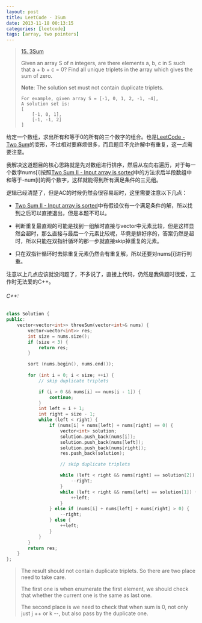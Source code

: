 ```yaml
---
layout: post
title: LeetCode - 3Sum
date: 2013-11-18 00:13:15
categories: [leetcode]
tags: [array, two pointers]
---
```


> [15. 3Sum](https://leetcode.com/problems/3sum/)
>
> Given an array S of n integers, are there elements a, b, c in S such that a + b + c = 0? Find all unique triplets in the array which gives the sum of zero.
>
> **Note**: The solution set must not contain duplicate triplets.
>
>     For example, given array S = [-1, 0, 1, 2, -1, -4],
>     A solution set is:
>     [
>         [-1, 0, 1],
>         [-1, -1, 2]
>     ]

给定一个数组，求出所有和等于0的所有的三个数字的组合。也是[LeetCode - Two Sum](http://chaihua.me/leetcode/2016/11/11/LeetCode-Two-Sum/)的变形，不过相对要麻烦很多，而且题目不允许解中有重复，这一点需要注意。

我解决这道题目的核心思路就是先对数组进行排序，然后从左向右遍历，对于每一个数字nums[i]按照[Two Sum II - Input array is sorted](http://chaihua.me/leetcode/2016/11/17/LeetCode-Two-Sum-2-Input-Array-Is-Sorted/)中的方法求后半段数组中和等于-num[i]的两个数字，这样就能得到所有满足条件的三元组。

逻辑已经清楚了，但是AC的时候仍然会很容易超时，这里需要注意以下几点：

- [Two Sum II - Input array is sorted](http://chaihua.me/leetcode/2016/11/17/LeetCode-Two-Sum-2-Input-Array-Is-Sorted/)中有假设仅有一个满足条件的解，所以找到之后可以直接退出，但是本题不可以。

- 判断重复最直观的可能是找到一组解时直接与vector中元素比较，但是这样显然会超时，那么直接与最后一个元素比较呢，毕竟是排好序的，答案仍然是超时，所以只能在双指针循环的那一步就直接skip掉重复的元素。

- 只在双指针循环时去除重复元素仍然会有重复解，所以还要对nums[i]进行判重。

注意以上几点应该就没问题了，不多说了，直接上代码，仍然是我做题时很爱，工作时无法爱的C++。
<!--more-->

###### C++:
``` c++
class Solution {
public:
    vector<vector<int>> threeSum(vector<int>& nums) {
        vector<vector<int>> res;
        int size = nums.size();
        if (size < 3) {
            return res;
        }

        sort (nums.begin(), nums.end());
        
        for (int i = 0; i < size; ++i) {
            // skip duplicate triplets

            if (i > 0 && nums[i] == nums[i - 1]) {
                continue;
            }
            int left = i + 1;
            int right = size - 1;
            while (left < right) {
                if (nums[i] + nums[left] + nums[right] == 0) {
                    vector<int> solution;
                    solution.push_back(nums[i]);
                    solution.push_back(nums[left]);
                    solution.push_back(nums[right]);
                    res.push_back(solution);

                    // skip duplicate triplets

                    while (left < right && nums[right] == solution[2]) {
                        --right;
                    }
                    while (left < right && nums[left] == solution[1]) {
                        ++left;
                    }
                } else if (nums[i] + nums[left] + nums[right] > 0) {
                    --right;
                } else {
                    ++left;
                } 
            }
        }
        return res;
    }
};
```

> The result should not contain duplicate triplets. So there are two place need to take care.
>
> The first one is when enumerate the first element, we should check that whether the current one is the same as last one.
>
> The second place is we need to check that when sum is 0, not only just j ++ or k --, but also pass by the duplicate one.

